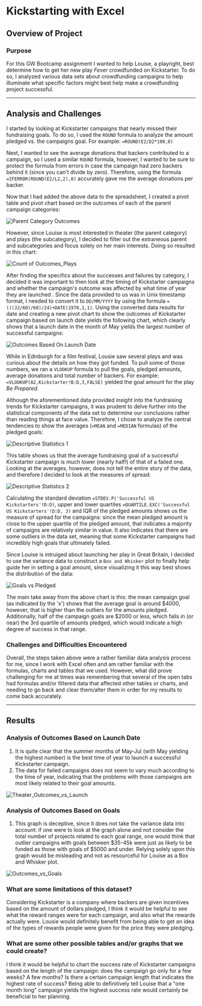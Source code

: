 # Kickstarting with Excel

## Overview of Project

### Purpose
  For this GW Bootcamp assignment I wanted to help Louise, a playright, best determine how to get her new play *Fever* crowdfunded on Kickstarter. To do so, I analyzed various data sets about crowdfunding campaigns to help illuminate what specific factors might best help make a crowdfunding project successful. 
  
---

## Analysis and Challenges
  I started by looking at Kickstarter campaigns that nearly missed their fundraising goals. To do so, I used the `ROUND` formula to analyze the amount pledged vs. the campaigns goal. For example: `=ROUND(E2/D2*100,0)`  
  
  Next, I wanted to see the average donations that backers contributed to a campaign, so I used a similar `ROUND` formula, however, I wanted to be sure to protect the formula from errors in case the campaign had zero backers behind it (since you can't divide by zero). Therefore, using the formula `=IFERROR(ROUND(E2/L2,2),0)` accurately gave me the average donations per backer.
  
  Now that I had added the above data to the spreadsheet, I created a pivot table and pivot chart based on the outcomes of each of the parent campaign categories:
  
 ![Parent Category Outcomes](https://user-images.githubusercontent.com/82347825/116015908-fc6ec880-a608-11eb-84ee-ae965269ff4f.png)
  
  However, since Louise is most interested in theater (the parent category) and plays (the subcategory), I decided to filter out the extraneous parent and subcategories and focus solely on her main interests. Doing so resulted in this chart: 
 
 ![Count of Outcomes_Plays](https://user-images.githubusercontent.com/82347825/116016335-515f0e80-a60a-11eb-963d-64783d1597f0.png)
 
  After finding the specifics about the successes and failures by category, I decided it was important to then look at the timing of Kickstarter campaigns and whether the campaign's outcome was affected by what time of year they are launched . Since the data provided to us was in Unix timestamp format, I needed to convert it to `DD/MM/YYYY` by using the formula `=(((J2/60)/60)/24)+DATE(1970,1,1)`. Using the converted data results for date and creating a new pivot chart to show the outcomes of Kickstarter campaign based on launch date yields the following chart, which clearly shows that a launch date in the month of May yields the largest number of successful campaigns: 
  
  ![Outcomes Based On Launch Date](https://user-images.githubusercontent.com/82347825/116577391-6c69a100-a8de-11eb-869e-27a69fd9f41c.png)

  While in Edinburgh for a film festival, Lousie saw several plays and was curious about the details on how they got funded. To pull some of those numbers, we ran a `VLOOKUP` formula to pull the goals, pledged amounts, average donations and total number of backers. For example: `=VLOOKUP(A2,Kickstarter!B:D,3,FALSE)` yielded the goal amount for the play *Be Prepared*.
  
  Although the aforementioned data provided insight into the fundraising trends for Kickstarter campaigns, it was prudent to delve further into the statistical components of the data set to determine our conclusions rather than reading things at face value. Therefore, I chose to analyze the central tendencies to show the averages (`=MEAN` and `=MEDIAN` formulas) of the pledged goals:
  
 ![Descriptive Statistics 1](https://user-images.githubusercontent.com/82347825/116336580-d121e000-a7a6-11eb-8614-965bad5f116d.PNG)

  This table shows us that the average fundraising goal of a successful Kickstarter campaign is much lower (nearly half!) of that of a failed one. Looking at the averages, however, does not tell the entire story of the data, and therefore I decided to look at the measures of spread:
  
  ![Descriptive Statistics 2](https://user-images.githubusercontent.com/82347825/116336790-2827b500-a7a7-11eb-9d44-fe5505d2ce99.PNG)

  Calculating the standard deviation `=STDEV.P('Successful US Kickstarters'!D:D)`, upper and lower quartiles `=QUARTILE.EXC('Successful US Kickstarters'!D:D, 3)` and IQR of the pledged amounts shows us the measure of spread for the campaigns: since the mean pledged amount is close to the upper quartile of the pledged amount, that indicates a majority of campaigns are relatively similar in value. It also indicates that there are some outliers in the data set, meaning that some Kickstarter campaigns had incredibly high goals that ultimately failed.
  
  Since Louise is intruiged about launching her play in Great Britain, I decided to use the variance data to construct a `Box and Whisker` plot to finally help guide her in setting a goal amount, since visualizing it this way best shows the distribution of the data:
  
  ![Goals vs Pledged](https://user-images.githubusercontent.com/82347825/116341991-db94a780-a7af-11eb-9af1-dc2b63a1bf38.png)

  The main take away from the above chart is this: the mean campaign goal (as indicated by the 'x') shows that the average goal is around $4000, however, that is higher than the outliers for the amounts pledged. Additionally, half of the campaign goals are $2000 or less, which falls in (or near) the 3rd quartile of amounts pledged, which would indicate a high degree of success in that range.
  
  ### Challenges and Difficulties Encountered
Overall, the steps taken above were a rather familiar data analysis process for me, since I work with Excel often and am rather familiar with the formulas, charts and tables that we used. However, what did prove challenging for me at times was remembering that several of the open tabs had formulas and/or filtered data that affected other tables or charts, and needing to go back and clear them/alter them in order for my results to come back accurately.

---
  
## Results

### Analysis of Outcomes Based on Launch Date
  1. It is quite clear that the summer months of May-Jul (with May yielding the highest number) is the best time of year to launch a successful Kickstarter campaign.
  2. The data for failed campaigns does not seem to vary much according to the time of year, indicating that the problems with those campaigns are most likely related to their goal amounts. 

![Theater_Outcomes_vs_Launch](https://user-images.githubusercontent.com/82347825/116581141-05e68200-a8e2-11eb-867b-b29fbe21c232.png)

### Analysis of Outcomes Based on Goals
  1. This graph is deceptive, since it does not take the variance data into account: if one were to look at the graph alone and not consider the total number of projects related to each goal range, one would think that outlier campaigns with goals between $35-45k were just as likely to be funded as those with goals of $5000 and under. Relying solely upon this graph would be misleading and not as resourceful for Louise as a Box and Whisker plot.

![Outcomes_vs_Goals](https://user-images.githubusercontent.com/82347825/116580889-cc157b80-a8e1-11eb-9f2f-fe3be6d64adf.png)

### What are some limitations of this dataset?
  Considering Kickstarter is a company where backers are given incentives based on the amount of dollars pledged, I think it would be helpful to see what the reward ranges were for each campaign, and also what the rewards actually were. Lousie would definitely benefit from being able to get an idea of the types of rewards people were given for the price they were pledging.
  
### What are some other possible tables and/or graphs that we could create?
  I think it would be helpful to chart the success rate of Kickstarter campaigns based on the length of the campaign: does the campaign go only for a few weeks? A few months? Is there a certain campaign length that indicates the highest rate of success? Being able to definitively tell Louise that a "one month long" campaign yields the highest success rate would certainly be beneficial to her planning.
